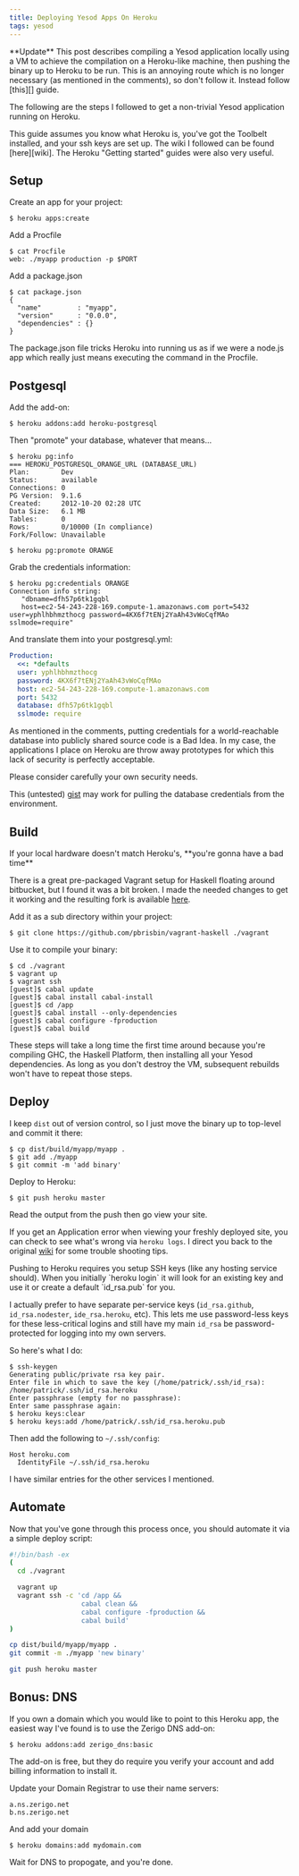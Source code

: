 ```yaml
---
title: Deploying Yesod Apps On Heroku
tags: yesod
---
```


<div class="well">
**Update** This post describes compiling a Yesod application locally 
using a VM to achieve the compilation on a Heroku-like machine, then 
pushing the binary up to Heroku to be run. This is an annoying route 
which is no longer necessary (as mentioned in the comments), so don't 
follow it. Instead follow [this][] guide.
</div>

[this]: http://brianmckenna.org/blog/haskell_buildpack_heroku

The following are the steps I followed to get a non-trivial Yesod 
application running on Heroku.

<div class="well">
This guide assumes you know what Heroku is, you've got the Toolbelt 
installed, and your ssh keys are set up. The wiki I followed can be 
found [here][wiki]. The Heroku "Getting started" guides were also very 
useful.
</div>

[wiki]: https://github.com/yesodweb/yesod/wiki/Deploying-Yesod-Apps-to-Heroku

## Setup

Create an app for your project:

```
$ heroku apps:create
```

Add a Procfile

```
$ cat Procfile
web: ./myapp production -p $PORT
```

Add a package.json

```
$ cat package.json
{
  "name"         : "myapp",
  "version"      : "0.0.0",
  "dependencies" : {}
}
```

<div class="well">
The package.json file tricks Heroku into running us as if we were a 
node.js app which really just means executing the command in the 
Procfile.
</div>

## Postgesql

Add the add-on:

```
$ heroku addons:add heroku-postgresql
```

Then "promote" your database, whatever that means...

```
$ heroku pg:info
=== HEROKU_POSTGRESQL_ORANGE_URL (DATABASE_URL)
Plan:        Dev
Status:      available
Connections: 0
PG Version:  9.1.6
Created:     2012-10-20 02:28 UTC
Data Size:   6.1 MB
Tables:      0
Rows:        0/10000 (In compliance)
Fork/Follow: Unavailable

$ heroku pg:promote ORANGE
```

Grab the credentials information:

```
$ heroku pg:credentials ORANGE
Connection info string:
   "dbname=dfh57p6tk1gqbl 
   host=ec2-54-243-228-169.compute-1.amazonaws.com port=5432 user=yphlhbhmzthocg password=4KX6f7tENj2YaAh43vWoCqfMAo sslmode=require"
```

And translate them into your postgresql.yml:

```yaml 
Production:
  <<: *defaults
  user: yphlhbhmzthocg
  password: 4KX6f7tENj2YaAh43vWoCqfMAo
  host: ec2-54-243-228-169.compute-1.amazonaws.com
  port: 5432
  database: dfh57p6tk1gqbl
  sslmode: require
```

<div class="well">
As mentioned in the comments, putting credentials for a world-reachable 
database into publicly shared source code is a Bad Idea. In my case, the 
applications I place on Heroku are throw away prototypes for which this 
lack of security is perfectly acceptable.

Please consider carefully your own security needs.

This (untested) [gist][] may work for pulling the database credentials 
from the environment.
</div>

[gist]: https://gist.github.com/pbrisbin/5156677

## Build

<div class="well">
If your local hardware doesn't match Heroku's, **you're gonna have a bad 
time**
</div>

There is a great pre-packaged Vagrant setup for Haskell floating around 
bitbucket, but I found it was a bit broken. I made the needed changes to 
get it working and the resulting fork is available [here][].

[here]: https://github.com/pbrisbin/vagrant-haskell

Add it as a sub directory within your project:

```
$ git clone https://github.com/pbrisbin/vagrant-haskell ./vagrant
```

Use it to compile your binary:

```
$ cd ./vagrant
$ vagrant up
$ vagrant ssh
[guest]$ cabal update
[guest]$ cabal install cabal-install
[guest]$ cd /app
[guest]$ cabal install --only-dependencies
[guest]$ cabal configure -fproduction
[guest]$ cabal build
```

<div class="well">
These steps will take a long time the first time around because you're 
compiling GHC, the Haskell Platform, then installing all your Yesod 
dependencies. As long as you don't destroy the VM, subsequent rebuilds 
won't have to repeat those steps.
</div>

## Deploy

I keep `dist` out of version control, so I just move the binary up to 
top-level and commit it there:

```
$ cp dist/build/myapp/myapp .
$ git add ./myapp
$ git commit -m 'add binary'
```

Deploy to Heroku:

```
$ git push heroku master
```

Read the output from the push then go view your site.

If you get an Application error when viewing your freshly deployed site, 
you can check to see what's wrong via `heroku logs`. I direct you back 
to the original [wiki][] for some trouble shooting tips.

<div class="well">
Pushing to Heroku requires you setup SSH keys (like any hosting service 
should). When you initially `heroku login` it will look for an existing 
key and use it or create a default `id_rsa.pub` for you.

I actually prefer to have separate per-service keys (`id_rsa.github`, 
`id_rsa.nodester`, `ide_rsa.heroku`, etc). This lets me use 
password-less keys for these less-critical logins and still have my main 
`id_rsa` be password-protected for logging into my own servers.

So here's what I do:

```
$ ssh-keygen
Generating public/private rsa key pair.
Enter file in which to save the key (/home/patrick/.ssh/id_rsa): /home/patrick/.ssh/id_rsa.heroku
Enter passphrase (empty for no passphrase):
Enter same passphrase again:
$ heroku keys:clear
$ heroku keys:add /home/patrick/.ssh/id_rsa.heroku.pub
```

Then add the following to `~/.ssh/config`:

```
Host heroku.com
  IdentityFile ~/.ssh/id_rsa.heroku
```

I have similar entries for the other services I mentioned.
</div>

## Automate

Now that you've gone through this process once, you should automate it 
via a simple deploy script:

```bash 
#!/bin/bash -ex
(
  cd ./vagrant

  vagrant up
  vagrant ssh -c 'cd /app &&
                  cabal clean &&
                  cabal configure -fproduction &&
                  cabal build'
)

cp dist/build/myapp/myapp .
git commit -m ./myapp 'new binary'

git push heroku master
```

## Bonus: DNS

If you own a domain which you would like to point to this Heroku app, 
the easiest way I've found is to use the Zerigo DNS add-on:

```
$ heroku addons:add zerigo_dns:basic
```

<div class="well">
The add-on is free, but they do require you verify your account and add 
billing information to install it.
</div>

Update your Domain Registrar to use their name servers:

```
a.ns.zerigo.net
b.ns.zerigo.net
```

And add your domain

```
$ heroku domains:add mydomain.com
```

Wait for DNS to propogate, and you're done.
